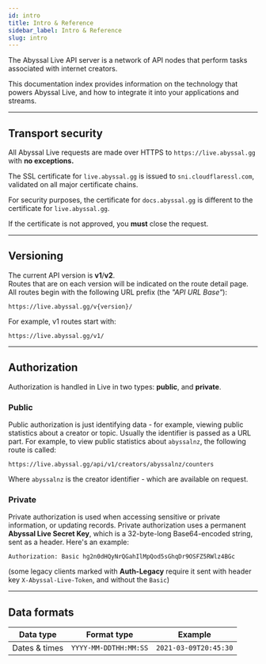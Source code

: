 ```yaml
---
id: intro
title: Intro & Reference
sidebar_label: Intro & Reference
slug: intro
---
```


The Abyssal Live API server is a network of API nodes that perform tasks associated with internet creators.  
  
This documentation index provides information on the technology that powers Abyssal Live, and how to
integrate it into your applications and streams.

___
## Transport security
All Abyssal Live requests are made over HTTPS to `https://live.abyssal.gg` with **no exceptions.**    
  
The SSL certificate for `live.abyssal.gg` is issued to `sni.cloudflaressl.com`, validated on all major certificate chains.  
  
For security purposes, the certificate for `docs.abyssal.gg` is different to the certificate for `live.abyssal.gg`.  
  
If the certificate is not approved, you **must** close the request.

___
## Versioning
The current API version is **v1**/**v2**.  
Routes that are on each version will be indicated on the route detail page.  
All routes begin with the following URL prefix (the *"API URL Base"*):
```
https://live.abyssal.gg/v{version}/
```
For example, v1 routes start with:
```
https://live.abyssal.gg/v1/
```
___

## Authorization
Authorization is handled in Live in two types: **public**, and **private**.
  
### Public
Public authorization is just identifying data - for example, viewing public statistics
about a creator or topic. Usually the identifier is passed as a URL part. For example, to view public statistics about `abyssalnz`, the following
route is called:
```
https://live.abyssal.gg/api/v1/creators/abyssalnz/counters
```
Where `abyssalnz` is the creator identifier - which are available on request.

### Private
Private authorization is used when accessing sensitive or private information, or updating records.
Private authorization uses a permanent **Abyssal Live Secret Key**, which is a 32-byte-long Base64-encoded string, sent as a header.
Here's an example:
```headers
Authorization: Basic hg2n0dHQyNrQGahIlMpQod5sGhqDr9OSFZ5RWlz4BGc
```
(some legacy clients marked with **Auth-Legacy** require it sent with header key `X-Abyssal-Live-Token`, and without the `Basic`)

___

## Data formats
| Data type | Format type | Example 
|-|-|-|
| Dates & times | `YYYY-MM-DDTHH:MM:SS` | `2021-03-09T20:45:30` |